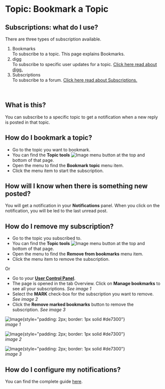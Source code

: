 # Topic: Bookmark a Topic

## Subscriptions: what do I use?

There are three types of subscription available.

1. Bookmarks  
   To subscribe to a topic. This page explains Bookmarks.
2. digg  
   To subscribe to specific user updates for a topic. [Click here read about digg.](/app.php/snahp/wiki/digg/)
3. Subscriptions  
   To subscribe to a forum. [Click here read about Subscriptions.](/app.php/snahp/wiki/subscriptions/)

<br>

## What is this?

You can subscribe to a specific topic to get a notification when a new reply is posted in that topic.

## How do I bookmark a topic?

- Go to the topic you want to bookmark.
- You can find the **Topic tools** ![Image](https://imgur.com/wetumRy.png "Topic tools") menu button at the top and bottom of that page.
- Open the menu to find the **Bookmark topic** menu item.
- Click the menu item to start the subscription.

## How will I know when there is something new posted?

You will get a notification in your **<i class="icon fa-bell fa-fw" aria-hidden="true"></i> Notifications** panel. When you click on the notification, you will be led to the last unread post.

## How do I remove my subscription?

- Go to the topic you subscribed to.
- You can find the **Topic tools** ![Image](https://imgur.com/wetumRy.png "Topic tools") menu button at the top and bottom of that page.
- Open the menu to find the **<i class="icon fa-bookmark-o fa-fw" aria-hidden="true"></i> Remove from bookmarks** menu item.
- Click the menu item to remove the subscription.

Or

- Go to your **[<i class="icon fa-sliders fa-fw" aria-hidden="true"></i> User Control Panel](/ucp.php)**.
- The page is opened in the tab Overview. Click on **Manage bookmarks** to see all your subscriptions. _See image 1_
- Select the **MARK** check-box for the subscription you want to remove. _See image 2_
- Click the **Remove marked bookmarks** button to remove the subscription. _See image 3_

![Image](https://imgur.com/1DFhS4a.png "Manage bookmarks"){style="padding: 2px; border: 1px solid #de7300"}
<br>_image 1_

![Image](https://imgur.com/nQ1RjUK.png "MARK"){style="padding: 2px; border: 1px solid #de7300"}
<br>_image 2_

![Image](https://imgur.com/QkRve9u.png "Remove marked bookmarks"){style="padding: 2px; border: 1px solid #de7300"}
<br>_image 3_

## How do I configure my notifications?

You can find the complete guide [here](/app.php/snahp/wiki/notifications/).
